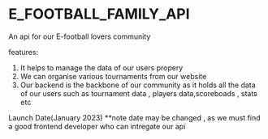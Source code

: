 # E_FOOTBALL_FAMILY_API
An api for our E-football lovers community

features: 
  1. It helps to manage the data of our users propery
  2. We can organise various tournaments from our website 
  3. Our backend is the backbone of our community as it holds all the data of our users such as tournament data , players data,scoreboads , stats etc
  

Launch Date(January 2023)
**note date may be changed , as we must find a good frontend developer who can intregate our api
